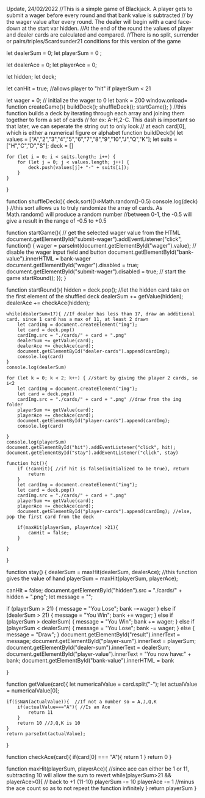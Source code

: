 Update, 24/02/2022
//This is a simple game of Blackjack. A player gets to submit a wager before every round and that bank value is subtracted
// by the wager value after every round. The dealer will begin with a card face-down at the start var hidden.
//At the end of the round the values of player and dealer cards are calculated and compared.
//There is no split, surrender or pairs/triples/5cardsunder21 conditions for this version of the game

let dealerSum = 0;
let playerSum = 0 ;

let dealerAce = 0;
let playerAce = 0;

let hidden;
let deck;

let canHit = true; //allows player to "hit" if playerSum < 21

let wager = 0; // initialize the wager to 0
let bank = 200
window.onload= function createGame(){
buildDeck();
shuffleDeck();
startGame();
}
//this function builds a deck by iterating through each array and joining them together to form a set of cards
// for ex: A-H,2-C. This dash is important so that later, we can seperate the string out to only look
// at each card[0], which is either a numerical figure or alphabet
function buildDeck(){
let values = ["A","2","3","4","5","6","7","8","9","10","J","Q","K"];
let suits = ["H","C","D","S"];
deck = []

    for (let i = 0; i < suits.length; i++) {
        for (let j = 0; j < values.length; j++) {
            deck.push(values[j]+ "-" + suits[i]);
        }
    }

}

function shuffleDeck(){
deck.sort(()=>Math.random()-0.5)
console.log(deck)
}
//this sort allows us to truly randomize the array of cards. As Math.random() will produce a random number
//between 0-1, the -0.5 will give a result in the range of -0.5 to +0.5

function startGame(){
// get the selected wager value from the HTML
document.getElementById("submit-wager").addEventListener("click", function() {
wager = parseInt(document.getElementById("wager").value);
// disable the wager input field and button
document.getElementById("bank-value").innerHTML = bank-wager
document.getElementById("wager").disabled = true;
document.getElementById("submit-wager").disabled = true;
// start the game
startRound();
});
}

function startRound(){
hidden = deck.pop(); //let the hidden card take on the first element of the shuffled deck
dealerSum += getValue(hidden);
dealerAce += checkAce(hidden);

    while(dealerSum<17){ //If dealer has less than 17, draw an additional card. since 1 card has a max of 11, at least 2 drawn
        let cardImg = document.createElement("img");
        let card = deck.pop()
        cardImg.src = "./cards/" + card + ".png"
        dealerSum += getValue(card);
        dealerAce += checkAce(card);
        document.getElementById("dealer-cards").append(cardImg);
        console.log(card)
    }
    console.log(dealerSum)

    for (let k = 0; k < 2; k++) { //start by giving the player 2 cards, so i<2
        let cardImg = document.createElement("img");
        let card = deck.pop()
        cardImg.src = "./cards/" + card + ".png" //draw from the img folder
        playerSum += getValue(card);
        playerAce += checkAce(card);
        document.getElementById("player-cards").append(cardImg);
        console.log(card)

    }
    console.log(playerSum)
    document.getElementById("hit").addEventListener("click", hit);
    document.getElementById("stay").addEventListener("click", stay)

    function hit(){
        if (!canHit){ //if hit is false(initialized to be true), return
            return
        }
        let cardImg = document.createElement("img");
        let card = deck.pop()
        cardImg.src = "./cards/" + card + ".png"
        playerSum += getValue(card);
        playerAce += checkAce(card);
        document.getElementById("player-cards").append(cardImg); //else, pop the first card from the deck

        if(maxHit(playerSum, playerAce) >21){
            canHit = false;
        }

    }

}

function stay() {
dealerSum = maxHit(dealerSum, dealerAce); //this function gives the value of hand
playerSum = maxHit(playerSum, playerAce);

canHit = false;
document.getElementById("hidden").src = "./cards/" + hidden + ".png";
let message = "";

if (playerSum > 21) {
message = "You Lose";
bank -=wager
} else if (dealerSum > 21) {
message = "You Win";
bank += wager;
} else if (playerSum > dealerSum) {
message = "You Win";
bank += wager;
} else if (playerSum < dealerSum) {
message = "You Lose";
bank -= wager;
} else {
message = "Draw";
}
document.getElementById("result").innerText = message;
document.getElementById("player-sum").innerText = playerSum;
document.getElementById("dealer-sum").innerText = dealerSum;
document.getElementById("player-value").innerText = "You now have:" + bank;
document.getElementById("bank-value").innerHTML = bank

}

function getValue(card){
let numericalValue = card.split("-");
let actualValue = numericalValue[0];

    if(isNaN(actualValue)){  //If not a number so = A,J,Q,K
        if(actualValue==="A"){ //Is an Ace
            return 11
        }
        return 10 //J,Q,K is 10
    }
    return parseInt(actualValue);

}

function checkAce(card){
if(card[0] === "A"){
return 1
}
return 0
}

function maxHit(playerSum, playerAce){ //since ace can either be 1 or 11, subtracting 10 will allow the sum to revert
while(playerSum>21 && playerAce>0){ // back to +1 (11-10)
playerSum -= 10
playerAce -= 1 //minus the ace count so as to not repeat the function infinitely
}
return playerSum
}
